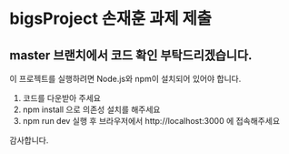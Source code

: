# bigsProject 손재훈 과제 제출 

<h2>master 브랜치에서 코드 확인 부탁드리겠습니다.</h2>

이 프로젝트를 실행하려면 Node.js와 npm이 설치되어 있어야 합니다.

1. 코드를 다운받아 주세요
2. npm install 으로 의존성 설치를 해주세요
3. npm run dev 실행 후 브라우저에서 http://localhost:3000 에 접속해주세요

감사합니다.
